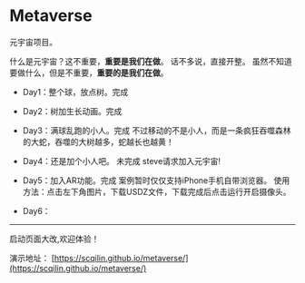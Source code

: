 # Metaverse
元宇宙项目。

什么是元宇宙？这不重要，**重要是我们在做**。
话不多说，直接开整。
虽然不知道要做什么，但是不重要，**重要的是我们在做**。

- Day1：整个球，放点树。完成

- Day2：树加生长动画。完成

- Day3：满球乱跑的小人。完成
  不过移动的不是小人，而是一条疯狂吞噬森林的大蛇，吞噬的大树越多，蛇越长也越黄！

- Day4：还是加个小人吧。 未完成
  steve请求加入元宇宙!

- Day5：加入AR功能。完成
  案例暂时仅仅支持iPhone手机自带浏览器。
  使用方法：点击左下角图片，下载USDZ文件，下载完成后点击运行开启摄像头。
  
- Day6：

----

启动页面大改,欢迎体验！
  
演示地址： [https://scqilin.github.io/metaverse/](https://scqilin.github.io/metaverse/)
